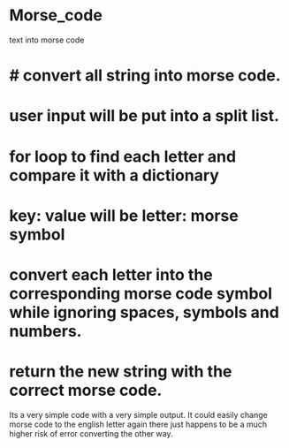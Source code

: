 # Morse_code
text into morse code
# # convert all string into morse code.
# user input will be put into a split list.
# for loop to find each letter and compare it with a dictionary
#     key: value will be letter: morse symbol
# convert each letter into the corresponding morse code symbol while ignoring spaces, symbols and numbers.
# return the new string with the correct morse code.

Its a very simple code with a very simple output. It could easily change morse code to the english letter again there just happens to be a much higher risk of error converting the other way. 
